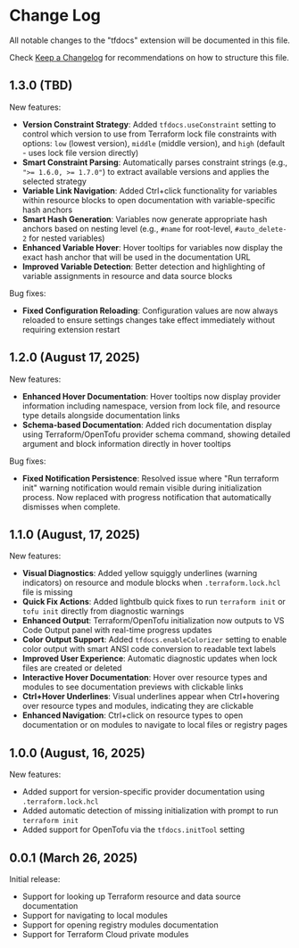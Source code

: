 # Change Log

All notable changes to the "tfdocs" extension will be documented in this file.

Check [Keep a Changelog](http://keepachangelog.com/) for recommendations on how to structure this file.

## 1.3.0 (TBD)

New features:
- **Version Constraint Strategy**: Added `tfdocs.useConstraint` setting to control which version to use from Terraform lock file constraints with options: `low` (lowest version), `middle` (middle version), and `high` (default - uses lock file version directly)
- **Smart Constraint Parsing**: Automatically parses constraint strings (e.g., `">= 1.6.0, >= 1.7.0"`) to extract available versions and applies the selected strategy
- **Variable Link Navigation**: Added Ctrl+click functionality for variables within resource blocks to open documentation with variable-specific hash anchors
- **Smart Hash Generation**: Variables now generate appropriate hash anchors based on nesting level (e.g., `#name` for root-level, `#auto_delete-2` for nested variables)
- **Enhanced Variable Hover**: Hover tooltips for variables now display the exact hash anchor that will be used in the documentation URL
- **Improved Variable Detection**: Better detection and highlighting of variable assignments in resource and data source blocks

Bug fixes:
- **Fixed Configuration Reloading**: Configuration values are now always reloaded to ensure settings changes take effect immediately without requiring extension restart

## 1.2.0 (August 17, 2025)

New features:
- **Enhanced Hover Documentation**: Hover tooltips now display provider information including namespace, version from lock file, and resource type details alongside documentation links
- **Schema-based Documentation**: Added rich documentation display using Terraform/OpenTofu provider schema command, showing detailed argument and block information directly in hover tooltips

Bug fixes:
- **Fixed Notification Persistence**: Resolved issue where "Run terraform init" warning notification would remain visible during initialization process. Now replaced with progress notification that automatically dismisses when complete.

## 1.1.0 (August, 17, 2025)

New features:
- **Visual Diagnostics**: Added yellow squiggly underlines (warning indicators) on resource and module blocks when `.terraform.lock.hcl` file is missing
- **Quick Fix Actions**: Added lightbulb quick fixes to run `terraform init` or `tofu init` directly from diagnostic warnings
- **Enhanced Output**: Terraform/OpenTofu initialization now outputs to VS Code Output panel with real-time progress updates
- **Color Output Support**: Added `tfdocs.enableColorizer` setting to enable color output with smart ANSI code conversion to readable text labels
- **Improved User Experience**: Automatic diagnostic updates when lock files are created or deleted
- **Interactive Hover Documentation**: Hover over resource types and modules to see documentation previews with clickable links
- **Ctrl+Hover Underlines**: Visual underlines appear when Ctrl+hovering over resource types and modules, indicating they are clickable
- **Enhanced Navigation**: Ctrl+click on resource types to open documentation or on modules to navigate to local files or registry pages

## 1.0.0 (August, 16, 2025)

New features:
- Added support for version-specific provider documentation using `.terraform.lock.hcl`
- Added automatic detection of missing initialization with prompt to run `terraform init`
- Added support for OpenTofu via the `tfdocs.initTool` setting

## 0.0.1 (March 26, 2025)

Initial release:
- Support for looking up Terraform resource and data source documentation
- Support for navigating to local modules
- Support for opening registry modules documentation
- Support for Terraform Cloud private modules